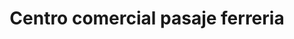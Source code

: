 ---
title: "Centro comercial pasaje ferreria"
url: /cdmx/centro-comercial-pasaje-ferreria/
shop: centro comercial
---
